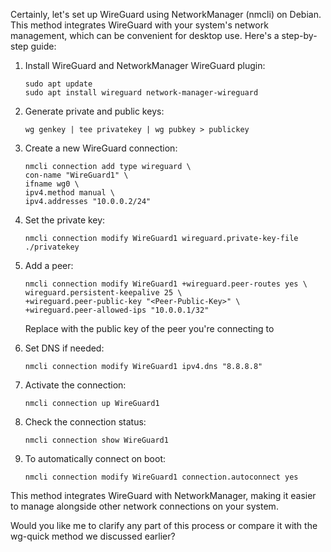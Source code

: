 Certainly, let's set up WireGuard using NetworkManager (nmcli) on Debian. This method integrates WireGuard with your system's network management, which can be convenient for desktop use. Here's a step-by-step guide:

1. Install WireGuard and NetworkManager WireGuard plugin:
   ```
   sudo apt update
   sudo apt install wireguard network-manager-wireguard
   ```

2. Generate private and public keys:
   ```
   wg genkey | tee privatekey | wg pubkey > publickey
   ```

3. Create a new WireGuard connection:
   ```
   nmcli connection add type wireguard \
   con-name "WireGuard1" \
   ifname wg0 \
   ipv4.method manual \
   ipv4.addresses "10.0.0.2/24"
   ```

4. Set the private key:
   ```
   nmcli connection modify WireGuard1 wireguard.private-key-file ./privatekey
   ```

5. Add a peer:
   ```
   nmcli connection modify WireGuard1 +wireguard.peer-routes yes \
   wireguard.persistent-keepalive 25 \
   +wireguard.peer-public-key "<Peer-Public-Key>" \
   +wireguard.peer-allowed-ips "10.0.0.1/32"
   ```
   Replace <Peer-Public-Key> with the public key of the peer you're connecting to

6. Set DNS if needed:
   ```
   nmcli connection modify WireGuard1 ipv4.dns "8.8.8.8"
   ```

7. Activate the connection:
   ```
   nmcli connection up WireGuard1
   ```

8. Check the connection status:
   ```
   nmcli connection show WireGuard1
   ```

9. To automatically connect on boot:
   ```
   nmcli connection modify WireGuard1 connection.autoconnect yes
   ```

This method integrates WireGuard with NetworkManager, making it easier to manage alongside other network connections on your system.

Would you like me to clarify any part of this process or compare it with the wg-quick method we discussed earlier?
